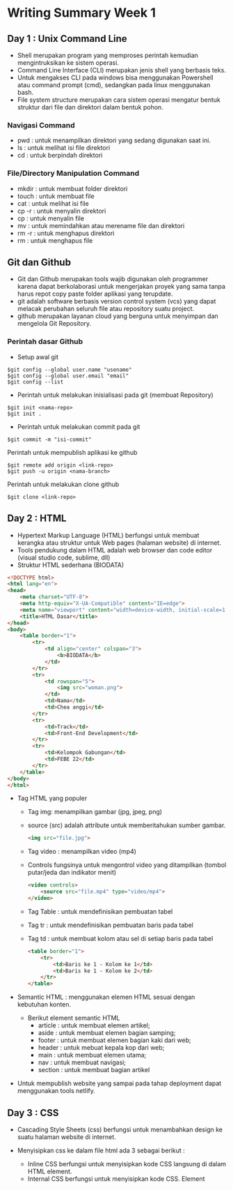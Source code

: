 # Writing Summary Week 1
## Day 1 : Unix Command Line
- Shell merupakan program yang memproses perintah kemudian mengintruksikan ke sistem operasi.
- Command Line Interface (CLI) merupakan jenis shell yang berbasis teks.
- Untuk mengakses CLI pada windows bisa menggunakan Powershell atau command prompt (cmd), sedangkan pada linux menggunakan bash.
- File system structure merupakan cara sistem operasi mengatur bentuk struktur dari file dan direktori dalam bentuk pohon.

### Navigasi Command
- pwd : untuk menampilkan direktori yang sedang digunakan saat ini.
- ls  : untuk melihat isi file direktori
- cd  : untuk berpindah direktori

### File/Directory Manipulation Command
- mkdir : untuk membuat folder direktori
- touch : untuk membuat file
- cat   : untuk melihat isi file
- cp -r : untuk menyalin direktori
- cp    : untuk menyalin file
- mv    : untuk memindahkan atau merename file dan direktori
- rm -r : untuk menghapus direktori
- rm    : untuk menghapus file

## Git dan Github
- Git dan Github merupakan tools wajib digunakan oleh programmer karena dapat berkolaborasi untuk mengerjakan proyek yang sama tanpa harus repot copy paste folder aplikasi yang terupdate.
- git adalah software berbasis version control system (vcs) yang dapat melacak perubahan seluruh file atau repository suatu project.
- github merupakan layanan cloud yang berguna untuk menyimpan dan mengelola Git Repository.

### Perintah dasar Github
- Setup awal git
```git
$git config --global user.name "usename"
$git config --global user.email "email"
$git config --list
```

- Perintah untuk melakukan inisialisasi pada git (membuat Repository)
```git
$git init <nama-repo>
$git init .
```

- Perintah untuk melakukan commit pada git
```git
$git commit -m "isi-commit"
```

Perintah untuk mempublish aplikasi ke github
```git
$git remote add origin <link-repo>
$git push -u origin <nama-branch>
```

Perintah untuk melakukan clone github
```git
$git clone <link-repo>
```

## Day 2 : HTML
- Hypertext Markup Language (HTML) berfungsi untuk membuat kerangka atau struktur untuk Web pages (halaman website) di internet.
- Tools pendukung dalam HTML adalah web browser dan code editor (visual studio code, sublime, dll)
- Struktur HTML sederhana (BIODATA)
```html
<!DOCTYPE html>
<html lang="en">
<head>
    <meta charset="UTF-8">
    <meta http-equiv="X-UA-Compatible" content="IE=edge">
    <meta name="viewport" content="width=device-width, initial-scale=1.0">
    <title>HTML Dasar</title>
</head>
<body>
    <table border="1">
        <tr>
            <td align="center" colspan="3">
                <b>BIODATA</b>
            </td>
        </tr>
        <tr>
            <td rowspan="5">
                <img src="woman.png">
            </td>
            <td>Nama</td>
            <td>Chea anggi</td>
        </tr>
        <tr>
            <td>Track</td>
            <td>Front-End Development</td>
        </tr>
        <tr>
            <td>Kelompok Gabungan</td>
            <td>FEBE 22</td>
        </tr>
    </table>
</body>
</html>
```

- Tag HTML yang populer

  - Tag img: menampilkan gambar (jpg, jpeg, png)
  - source (src) adalah attribute untuk memberitahukan sumber gambar.
    ```html
    <img src="file.jpg">
    ```
    
  - Tag video : menampilkan video (mp4)
  - Controls fungsinya untuk mengontrol video yang ditampilkan (tombol putar/jeda dan indikator menit)
    ```html
    <video controls>
        <source src="file.mp4" type="video/mp4">
    </video>
    ```
    
  - Tag Table : untuk mendefinisikan pembuatan tabel
  - Tag tr    : untuk mendefinisikan pembuatan baris pada tabel
  - Tag td    : untuk membuat kolom atau sel di setiap baris pada tabel
    ```html
    <table border="1">
        <tr>
            <td>Baris ke 1 - Kolom ke 1</td>
            <td>Baris ke 1 - Kolom ke 2</td>
        </tr>
    </table>
    ```

- Semantic HTML : menggunakan elemen HTML sesuai dengan kebutuhan konten.
    - Berikut element semantic HTML
        - article : untuk membuat elemen artikel;
        - aside : untuk membuat elemen bagian samping;
        - footer : untuk membuat elemen bagian kaki dari web;
        - header : untuk mebuat kepala kop dari web;
        - main : untuk membuat elemen utama;
        - nav : untuk membuat navigasi;
        - section : untuk membuat bagian artikel

- Untuk mempublish website yang sampai pada tahap deployment dapat menggunakan tools netlify.

## Day 3 : CSS
- Cascading Style Sheets (css) berfungsi untuk menambahkan design ke suatu halaman website di internet.
- Menyisipkan css ke dalam file html ada 3 sebagai berikut :
  - Inline CSS berfungsi untuk menyisipkan kode CSS langsung di dalam HTML element.
  - Internal CSS berfungsi untuk menyisipkan kode CSS. Element <style> tersebut diletakkan di dalam element .
  - Eksternal CSS berfungsi untuk menyisipkan kode CSS dengan cara membuat file CSS terpisah, menyambungkannya dengan file HTML menggunakan element <link>.
    
- Syntax Dasar CSS
  - CSS Syntax adalah syntax yang digunakan untuk menunjuk atau memilih HTML element mana yang ingin diberi style (dihias). CSS syntax terdiri dari selector, property,     dan value.
    ```css
    selector {
        property: value;
    }
    ```
    
- Styling CSS pada file HTML
    ```css
    <!DOCTYPE html>
    <html>
      <head>
        <title>
          Website Pertamaku
        </title>
      </head>
      <body>
        <h1 style="color:blue;">Selamat Datang</h1>
      </body>
    </html>
    ```
    
- Flexbox adalah cara untuk mengatur layout.
- Flexbox memiliki kemampuan untuk menyesuaikan layout secara otomatis.
    
## Day 4 : Algoritma & Intro to js
- Algoritma adalah tahapan yang dirancang secara berurutan atau terstruktur untuk menyelesaikan masalah pemrograman komputer.
- Struktur data adalah cara dalam menyusun, mengatur serta menyimpan berbagai data program yang terdapat dalam suatu penyimpanan dalam sistem komputer. 
- Algoritma sederhana kelulusan mahasiswa
    ```
    Read (nama, nilai)
    If nilai >= 60 then
    Keterangan = ‘lulus’
    Else
    Keterangan = ‘tidak lulus’
    Write(nama, keterangan)
    ```
    
### Intro to Js
- JavaScript adalah bahasa pemrograman yang digunakan dalam pengembangan website agar lebih dinamis dan interaktif. 
- type data : string, number, boolean, object, null, undefined
- Operator js : Operator aritmatika, assigment operator, string operator, operator perbandingan dan operator logika
    
## Day 5 : Javascript Dasar Conditional dan Looping
- conditional artinya adalah persyaratan.
  - Di JavaScript ada dua cara menulis perintah conditional, yaitu:
    - Menggunakan if, else if dan else.
    - Menggunakan switch dan case.
    
  - contoh penggunaan if...else
    ```
    let nilaEllo = 90;

    if (nilaiEllo > 80) {
      console.log("SANGAT MEMUASKAN");
    } else if (nilaiAndi >= 60 && nilaiAndi <= 80) {
      console.log("MEMUASKAN");
    } else {
      console.log("JANGAN MENYERAH, COBA LAGI!");
    }
     ```

- Loop adalah sekumpulan kode yang akan dijalankan berulang kali sampai batas yang ditentukan.
  - Ada 5 jenis loop di JavaScript, yaitu:
    - for
    - for...in
    - for...of
    - while
    - do...while
                                                 
  - contoh penggunaan for loop.
    ```
    for (let i = 1; i <= 10; i++) {
        console.log(i);
    }
    ```
